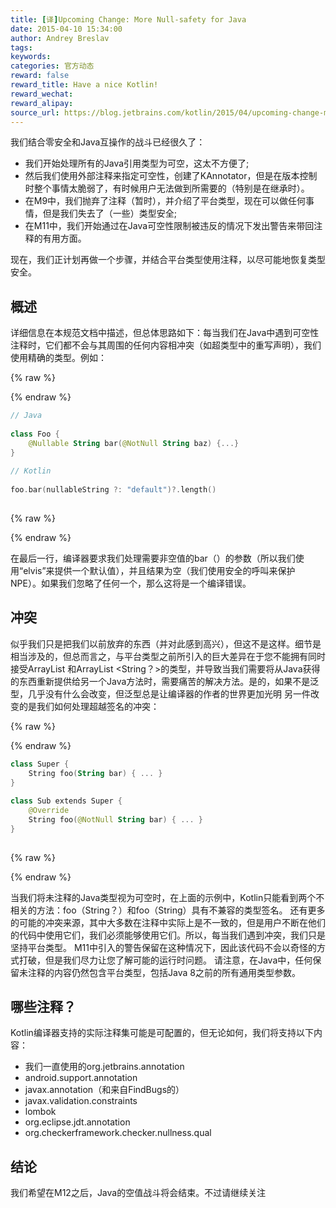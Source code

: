 ```yaml
---
title: [译]Upcoming Change: More Null-safety for Java
date: 2015-04-10 15:34:00
author: Andrey Breslav
tags:
keywords:
categories: 官方动态
reward: false
reward_title: Have a nice Kotlin!
reward_wechat:
reward_alipay:
source_url: https://blog.jetbrains.com/kotlin/2015/04/upcoming-change-more-null-safety-for-java/
---
```


我们结合零安全和Java互操作的战斗已经很久了：

* 我们开始处理所有的Java引用类型为可空，这太不方便了;
* 然后我们使用外部注释来指定可空性，创建了KAnnotator，但是在版本控制时整个事情太脆弱了，有时候用户无法做到所需要的（特别是在继承时）。
* 在M9中，我们抛弃了注释（暂时），并介绍了平台类型，现在可以做任何事情，但是我们失去了（一些）类型安全;
* 在M11中，我们开始通过在Java可空性限制被违反的情况下发出警告来带回注释的有用方面。

现在，我们正计划再做一个步骤，并结合平台类型使用注释，以尽可能地恢复类型安全。
## 概述

详细信息在本规范文档中描述，但总体思路如下：每当我们在Java中遇到可空性注释时，它们都不会与其周围的任何内容相冲突（如超类型中的重写声明），我们使用精确的类型。例如：

{% raw %}
<p></p>
{% endraw %}

```kotlin
// Java
 
class Foo {
    @Nullable String bar(@NotNull String baz) {...}
}
 
// Kotlin
 
foo.bar(nullableString ?: "default")?.length()
 
```

{% raw %}
<p></p>
{% endraw %}

在最后一行，编译器要求我们处理需要非空值的bar（）的参数（所以我们使用“elvis”来提供一个默认值），并且结果为空（我们使用安全的呼叫来保护NPE）。如果我们忽略了任何一个，那么这将是一个编译错误。
## 冲突

似乎我们只是把我们以前放弃的东西（并对此感到高兴），但这不是这样。细节是相当涉及的，但总而言之，与平台类型之前所引入的巨大差异在于您不能拥有同时接受ArrayList <String>和ArrayList <String？>的类型，并导致当我们需要将从Java获得的东西重新提供给另一个Java方法时，需要痛苦的解决方法。是的，如果不是泛型，几乎没有什么会改变，但泛型总是让编译器的作者的世界更加光明
另一件改变的是我们如何处理超越签名的冲突：

{% raw %}
<p></p>
{% endraw %}

```kotlin
class Super {
    String foo(String bar) { ... }
}
 
class Sub extends Super {
    @Override
    String foo(@NotNull String bar) { ... }
}
 
```

{% raw %}
<p></p>
{% endraw %}

当我们将未注释的Java类型视为可空时，在上面的示例中，Kotlin只能看到两个不相关的方法：foo（String？）和foo（String）具有不兼容的类型签名。
还有更多的可能的冲突来源，其中大多数在注释中实际上是不一致的，但是用户不断在他们的代码中使用它们，我们必须能够使用它们。所以，每当我们遇到冲突，我们只是坚持平台类型。 M11中引入的警告保留在这种情况下，因此该代码不会以奇怪的方式打破，但是我们尽力让您了解可能的运行时问题。
请注意，在Java中，任何保留未注释的内容仍然包含平台类型，包括Java 8之前的所有通用类型参数。
## 哪些注释？

Kotlin编译器支持的实际注释集可能是可配置的，但无论如何，我们将支持以下内容：

* 我们一直使用的org.jetbrains.annotation
* android.support.annotation
* javax.annotation（和来自FindBugs的）
* javax.validation.constraints
* lombok
* org.eclipse.jdt.annotation
* org.checkerframework.checker.nullness.qual

## 结论

我们希望在M12之后，Java的空值战斗将会结束。不过请继续关注
